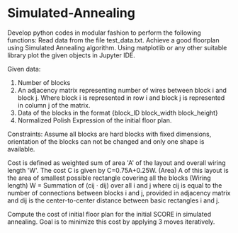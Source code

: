 # Simulated-Annealing
Develop python codes in modular fashion to perform the following functions:
Read data from the file test_data.txt. Achieve a good floorplan using Simulated Annealing algorithm. Using matplotlib or any other suitable library plot the given objects in Jupyter IDE.

Given data:
1) Number of blocks
2) An adjacency matrix representing number of wires between block i and block j. Where block i is represented in row i and block j is represented in column j of the matrix. 
3) Data of the blocks in the format {block_ID block_width block_height} 
4) Normalized Polish Expression of the initial floor plan.

Constraints: 
Assume all blocks are hard blocks with fixed dimensions, orientation of the blocks can not be changed and only one shape is available.

Cost is defined as weighted sum of area 'A' of the layout and overall wiring length 'W'. The cost C is given by C=0.75A+0.25W.
(Area) A of this layout is the area of smallest possible rectangle covering all the blocks (Wiring length) W = Summation of (cij · dij) over all i and j where cij is equal to the number of connections between blocks i and j, provided in adjacency matrix and dij is the center-to-center distance between basic rectangles i and j.

Compute the cost of initial floor plan for the initial SCORE in simulated annealing. 
Goal is to minimize this cost by applying 3 moves iteratively. 
